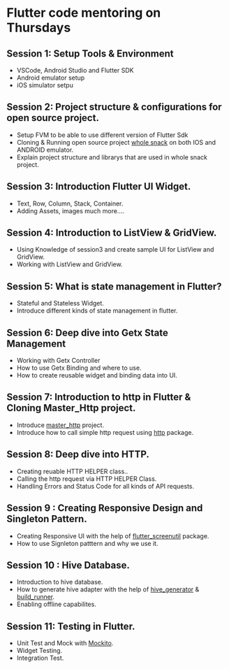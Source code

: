 # Flutter code mentoring on Thursdays

## Session 1: Setup Tools & Environment

- VSCode, Android Studio and Flutter SDK
- Android emulator setup
- iOS simulator setpu

## Session 2: Project structure & configurations for open source project.

- Setup FVM to be able to use different version of Flutter Sdk
- Cloning & Running open source project [whole snack](https://github.com/drunisa007/whole-snack) on both IOS and ANDROID emulator.
- Explain project structure and librarys that are used in whole snack project.

## Session 3: Introduction Flutter UI Widget.

- Text, Row, Column, Stack, Container.
- Adding Assets, images much more....

## Session 4: Introduction to ListView & GridView.

- Using Knowledge of session3 and create sample UI for ListView and GridView.
- Working with ListView and GridView.

## Session 5: What is state management in Flutter?

- Stateful and Stateless Widget.
- Introduce different kinds of state management in flutter.

## Session 6: Deep dive into  Getx State Management

- Working with Getx Controller
- How to use Getx Binding and where to use.
- How to create reusable widget and binding data into UI.
## Session 7: Introduction to http in Flutter & Cloning Master_Http project.

- Introduce [master_http](https://github.com/1talent/master_http) project.
- Introduce how to call simple http request using [http](https://pub.dev/packages/http) package.

## Session 8: Deep dive into HTTP.

-  Creating reuable HTTP HELPER class..
-  Calling the http request via HTTP HELPER Class.
-  Handling Errors and Status Code for all kinds of API requests.


## Session 9 : Creating Responsive Design and Singleton Pattern.

- Creating Responsive UI with the help of [flutter_screenutil](https://pub.dev/packages/flutter_screenutil) package.
- How to use Signleton patttern and why we use it.


## Session 10 : Hive Database.

- Introduction to hive database.
- How to generate hive adapter with the help of [hive_generator](https://pub.dev/packages/hive_generator) & [build_runner](https://pub.dev/packages/build_runner).
- Enabling offline capabilites.

## Session 11: Testing in Flutter.

- Unit Test and Mock with [Mockito](https://pub.dev/packages/mockito).
- Widget Testing.
- Integration Test.





